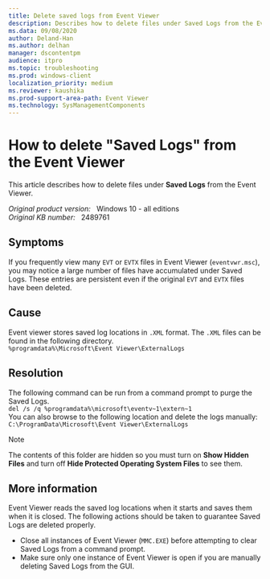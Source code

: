 ```yaml
---
title: Delete saved logs from Event Viewer
description: Describes how to delete files under Saved Logs from the Event Viewer.
ms.data: 09/08/2020
author: Deland-Han
ms.author: delhan
manager: dscontentpm
audience: itpro
ms.topic: troubleshooting
ms.prod: windows-client
localization_priority: medium
ms.reviewer: kaushika
ms.prod-support-area-path: Event Viewer
ms.technology: SysManagementComponents
---
```

# How to delete "Saved Logs" from the Event Viewer

This article describes how to delete files under **Saved Logs** from the Event Viewer.

_Original product version:_ &nbsp; Windows 10 - all editions  
_Original KB number:_ &nbsp; 2489761

## Symptoms

If you frequently view many `EVT` or `EVTX` files in Event Viewer (`eventvwr.msc`), you may notice a large number of files have accumulated under Saved Logs. These entries are persistent even if the original `EVT` and `EVTX` files have been deleted.

## Cause

Event viewer stores saved log locations in `.XML` format.  The `.XML` files can be found in the following directory.  
`%programdata%\Microsoft\Event Viewer\ExternalLogs`

## Resolution

The following command can be run from a command prompt to purge the Saved Logs.  
`del /s /q %programdata%\microsoft\eventv~1\extern~1`  
You can also browse to the following location and delete the logs manually:  
`C:\ProgramData\Microsoft\Event Viewer\ExternalLogs`
> [!Note]
> The contents of this folder are hidden so you must turn on **Show Hidden Files** and turn off **Hide Protected Operating System Files** to see them.

## More information

Event Viewer reads the saved log locations when it starts and saves them when it is closed.  The following actions should be taken to guarantee Saved Logs are deleted properly.  

- Close all instances of Event Viewer (`MMC.EXE`) before attempting to clear Saved Logs from a command prompt.
- Make sure only one instance of Event Viewer is open if you are manually deleting Saved Logs from the GUI.
